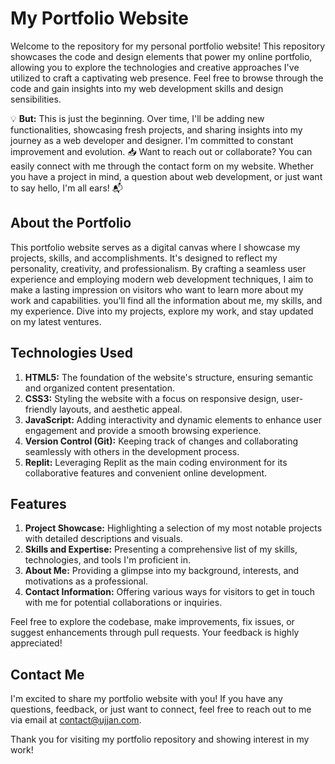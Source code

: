 # My Portfolio Website

Welcome to the repository for my personal portfolio website! This repository showcases the code and design elements that power my online portfolio, allowing you to explore the technologies and creative approaches I've utilized to craft a captivating web presence. Feel free to browse through the code and gain insights into my web development skills and design sensibilities.

💡 **But:** This is just the beginning. Over time, I'll be adding new functionalities, showcasing fresh projects, and sharing insights into my journey as a web developer and designer. I'm committed to constant improvement and evolution.
📥 Want to reach out or collaborate? You can easily connect with me through the contact form on my website. Whether you have a project in mind, a question about web development, or just want to say hello, I'm all ears! 📬

## About the Portfolio

This portfolio website serves as a digital canvas where I showcase my projects, skills, and accomplishments. It's designed to reflect my personality, creativity, and professionalism. By crafting a seamless user experience and employing modern web development techniques, I aim to make a lasting impression on visitors who want to learn more about my work and capabilities. you'll find all the information about me, my skills, and my experience. Dive into my projects, explore my work, and stay updated on my latest ventures.

## Technologies Used

1. **HTML5:** The foundation of the website's structure, ensuring semantic and organized content presentation.
2. **CSS3:** Styling the website with a focus on responsive design, user-friendly layouts, and aesthetic appeal.
3. **JavaScript:** Adding interactivity and dynamic elements to enhance user engagement and provide a smooth browsing experience.
4. **Version Control (Git):** Keeping track of changes and collaborating seamlessly with others in the development process.
5. **Replit:** Leveraging Replit as the main coding environment for its collaborative features and convenient online development.

## Features

1. **Project Showcase:** Highlighting a selection of my most notable projects with detailed descriptions and visuals.
2. **Skills and Expertise:** Presenting a comprehensive list of my skills, technologies, and tools I'm proficient in.
3. **About Me:** Providing a glimpse into my background, interests, and motivations as a professional.
4. **Contact Information:** Offering various ways for visitors to get in touch with me for potential collaborations or inquiries.

Feel free to explore the codebase, make improvements, fix issues, or suggest enhancements through pull requests. Your feedback is highly appreciated!

## Contact Me

I'm excited to share my portfolio website with you! If you have any questions, feedback, or just want to connect, feel free to reach out to me via email at contact@ujjan.com.

Thank you for visiting my portfolio repository and showing interest in my work!
